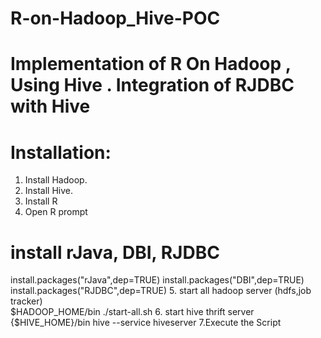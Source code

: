 R-on-Hadoop_Hive-POC
====================

Implementation of R On Hadoop , Using Hive . Integration of RJDBC with Hive
====================
Installation: 
====================
1. Install Hadoop.
2. Install Hive. 
3. Install R 
4. Open R prompt 
  # install rJava, DBI, RJDBC 
  install.packages("rJava",dep=TRUE)
  install.packages("DBI",dep=TRUE)
  install.packages("RJDBC",dep=TRUE)
5. start all hadoop server (hdfs,job tracker)  
  $HADOOP_HOME/bin ./start-all.sh
6. start hive thrift server  
  {$HIVE_HOME}/bin hive --service hiveserver
7.Execute  the Script  
